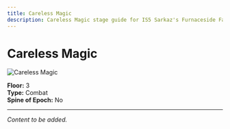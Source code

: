 ```yaml
---
title: Careless Magic
description: Careless Magic stage guide for IS5 Sarkaz's Furnaceside Fables
---
```


# Careless Magic

<img src="/stages/careless-magic.png" alt="Careless Magic" />

**Floor:** 3  
**Type:** Combat  
**Spine of Epoch:** No  

---

*Content to be added.*
